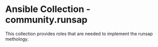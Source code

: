 # Ansible Collection - community.runsap

This collection provides roles that are needed to implement the 
runsap methology.

